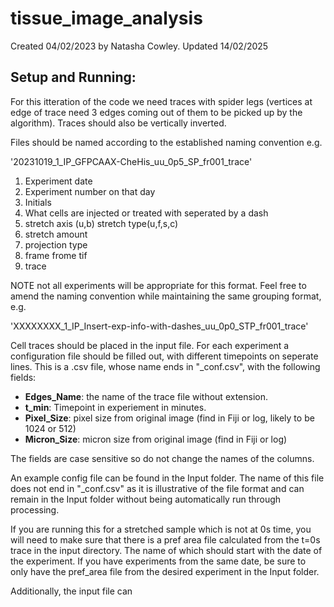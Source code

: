 # tissue_image_analysis
Created 04/02/2023 by Natasha Cowley.
Updated 14/02/2025

## Setup and Running:

For this itteration of the code we need traces with spider legs (vertices at edge of trace need 3 edges coming out of them to be picked up by the algorithm). Traces should also be vertically inverted.

Files should be named according to the established naming convention e.g.

'20231019_1_IP_GFPCAAX-CheHis_uu_0p5_SP_fr001_trace'

1. Experiment date
2. Experiment number on that day
3. Initials
4. What cells are injected or treated with seperated by a dash
5. stretch axis (u,b) stretch type(u,f,s,c) 
6. stretch amount
7. projection type
8. frame frome tif
9. trace

NOTE not all experiments will be appropriate for this format. Feel free to amend the naming convention while maintaining the same grouping format, e.g.

'XXXXXXXX_1_IP_Insert-exp-info-with-dashes_uu_0p0_STP_fr001_trace'

Cell traces should be placed in the input file. For each experiment a configuration file should be filled out, with different timepoints on seperate lines. This is a .csv file, whose name ends in "_conf.csv", with the following fields:


 - **Edges_Name**: the name of the trace file without extension.
 - **t_min**: Timepoint in experiement in minutes.
 - **Pixel_Size**: pixel size from original image (find in Fiji or log, likely to be 1024 or 512)
 - **Micron_Size**: micron size from original image (find in Fiji or log)


The fields are case sensitive so do not change the names of the columns.

An example config file can be found in the Input folder. The name of this file does not end in "_conf.csv" as it is illustrative of the file format and can remain in the Input folder without being automatically run through processing. 

If you are running this for a stretched sample which is not at 0s time, you will need to make sure 
that there is a pref area file calculated from the t=0s trace in the input directory. The name of
which should start with the date of the experiment. If you have experiments from the same date, be
sure to only have the pref_area file from the desired experiment in the Input folder.

Additionally, the input file can 